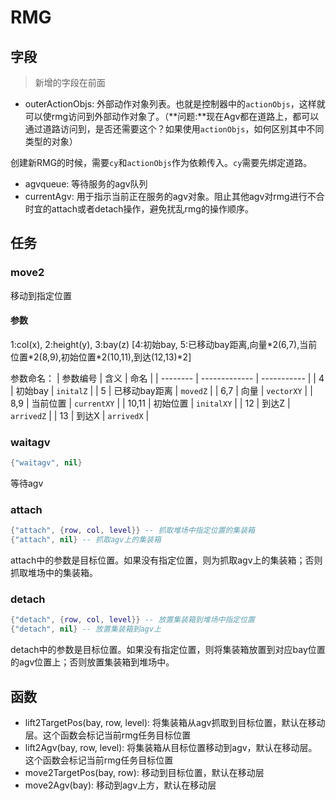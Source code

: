 # RMG
## 字段

> 新增的字段在前面

- outerActionObjs: 外部动作对象列表。也就是控制器中的`actionObjs`，这样就可以使rmg访问到外部动作对象了。（**问题:**现在Agv都在道路上，都可以通过道路访问到，是否还需要这个？如果使用`actionObjs`，如何区别其中不同类型的对象）

创建新RMG的时候，需要`cy`和`actionObjs`作为依赖传入。`cy`需要先绑定道路。

- agvqueue: 等待服务的agv队列
- currentAgv: 用于指示当前正在服务的agv对象。阻止其他agv对rmg进行不合时宜的attach或者detach操作，避免扰乱rmg的操作顺序。

## 任务
### move2
移动到指定位置

#### 参数
1:col(x), 2:height(y), 3:bay(z)
[4:初始bay, 5:已移动bay距离,向量\*2(6,7),当前位置\*2(8,9),初始位置\*2(10,11),到达(12,13)\*2]

参数命名：
| 参数编号 | 含义          | 命名        |
| -------- | ------------- | ----------- |
| 4        | 初始bay       | `initalZ`   |
| 5        | 已移动bay距离 | `movedZ`    |
| 6,7      | 向量          | `vectorXY`  |
| 8,9      | 当前位置      | `currentXY` |
| 10,11    | 初始位置      | `initalXY`  |
| 12       | 到达Z         | `arrivedZ`  |
| 13       | 到达X         | `arrivedX`  |

### waitagv
```lua
{"waitagv", nil}
```
等待agv

### attach
```lua
{"attach", {row, col, level}} -- 抓取堆场中指定位置的集装箱
{"attach", nil} -- 抓取agv上的集装箱
```
attach中的参数是目标位置。如果没有指定位置，则为抓取agv上的集装箱；否则抓取堆场中的集装箱。

### detach
```lua
{"detach", {row, col, level}} -- 放置集装箱到堆场中指定位置
{"detach", nil} -- 放置集装箱到agv上
```
detach中的参数是目标位置。如果没有指定位置，则将集装箱放置到对应bay位置的agv位置上；否则放置集装箱到堆场中。

## 函数
- lift2TargetPos(bay, row, level): 将集装箱从agv抓取到目标位置，默认在移动层。这个函数会标记当前rmg任务目标位置
- lift2Agv(bay, row, level): 将集装箱从目标位置移动到agv，默认在移动层。这个函数会标记当前rmg任务目标位置
- move2TargetPos(bay, row): 移动到目标位置，默认在移动层
- move2Agv(bay): 移动到agv上方，默认在移动层